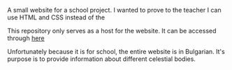 A small website for a school project. I wanted to prove to the teacher I can use HTML and CSS instead of the 

This repository only serves as a host for the website. It can be accessed through [here](https://stelitop.github.io/website/)

Unfortunately because it is for school, the entire website is in Bulgarian. It's purpose is to provide information about different celestial bodies.
